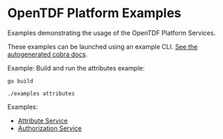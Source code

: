 # OpenTDF Platform Examples

Examples demonstrating the usage of the OpenTDF Platform Services.

These examples can be launched using an example CLI. [See the autogenerated cobra docs](./docs/examples.md).

Example: Build and run the attributes example:
```shell
go build
```

```shell
./examples attributes
```

Examples:
- [Attribute Service](./cmd/attributes.go)
- [Authorization Service](./cmd/authorization.go)